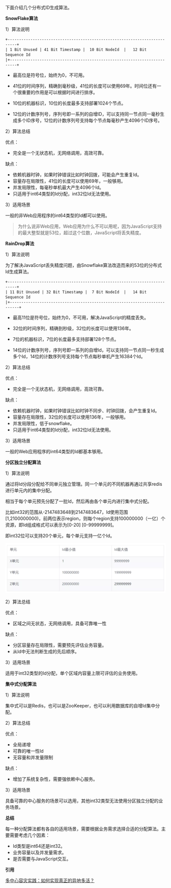 下面介绍几个分布式ID生成算法。



**SnowFlake算法**



1）算法说明

```
+--------------------------------------------------------------------------+
| 1 Bit Unused | 41 Bit Timestamp |  10 Bit NodeId  |   12 Bit Sequence Id 
|+-------------------------------------------------------------------------+
```

- 最高位是符号位，始终为0，不可用。

- 41位的时间序列，精确到毫秒级，41位的长度可以使用69年。时间位还有一个很重要的作用是可以根据时间进行排序。

- 10位的机器标识，10位的长度最多支持部署1024个节点。

- 12位的计数序列号，序列号即一系列的自增ID，可以支持同一节点同一毫秒生成多个ID序号，12位的计数序列号支持每个节点每毫秒产生4096个ID序号。



2）算法总结

优点：

- 完全是一个无状态机，无网络调用，高效可靠。

缺点：

- 依赖机器时钟，如果时钟错误比如时钟回拨，可能会产生重复Id。
- 容量存在局限性，41位的长度可以使用69年，一般够用。
- 并发局限性，每毫秒单机最大产生4096个Id。
- 只适用于int64类型的Id分配，int32位Id无法使用。



3）适用场景

一般的非Web应用程序的int64类型的Id都可以使用。

> 为什么说非Web应用，Web应用为什么不可以用呢，因为JavaScript支持的最大整型就是53位，超过这个位数，JavaScript将丢失精度。



**RainDrop算法**



1）算法说明

为了解决JavaScript丢失精度问题，由Snowflake算法改造而来的53位的分布式Id生成算法。

```
+--------------------------------------------------------------------------+
| 11 Bit Unused | 32 Bit Timestamp |  7 Bit NodeId  |   14 Bit Sequence Id 
|+--------------------------------------------------------------------------+
```



- 最高11位是符号位，始终为0，不可用，解决JavaScript的精度丢失。

- 32位的时间序列，精确到秒级，32位的长度可以使用136年。

- 7位的机器标识，7位的长度最多支持部署128个节点。

- 14位的计数序列号，序列号即一系列的自增Id，可以支持同一节点同一秒生成多个Id，14位的计数序列号支持每个节点每秒单机产生16384个Id。



2）算法总结

优点：

- 完全是一个无状态机，无网络调用，高效可靠。

缺点：

- 依赖机器时钟，如果时钟错误比如时钟不同步、时钟回拨，会产生重复Id。
- 容量存在局限性，32位的长度可以使用136年，一般够用。
- 并发局限性，低于snowflake。
- 只适用于int64类型的Id分配，int32位Id无法使用。



3）适用场景

一般的Web应用程序的int64类型的Id都基本够用。



**分区独立分配算法**



1）算法说明

通过将Id分段分配给不同单元独立管理。同一个单元的不同机器再通过共享redis进行单元内的集中分配。

相当于每个单元预先分配了一批Id，然后再由各个单元内进行集中式分配。

比如int32的范围从-2147483648到2147483647，Id使用范围[1,2100000000)，前两位表示region，则每个region支持100000000（一亿）个资源，即Id组成格式可以表示为[0-20] [0-99999999]。



即int32位可以支持20个单元，每个单元支持一亿个Id。



![图片](..\images\fen_qu_du_li_fen_pei_suan_fa.jpg)







2）算法总结

优点：

- 区域之间无状态，无网络调用，具备可靠唯一性

缺点：

- 分区容量存在局限性，需要预先评估业务容量。
- 从Id中无法判断生成的先后顺序。



3）适用场景

适用于int32类型的Id分配，单个区域内容量上限可评估的业务使用。



**集中式分配算法**



1）算法说明

集中式可以是Redis，也可以是ZooKeeper，也可以利用数据库的自增Id集中分配。

2）算法总结

优点：

- 全局递增
- 可靠的唯一性Id
- 无容量和并发量限制

缺点：

- 增加了系统复杂性，需要强依赖中心服务。



3）适用场景

具备可靠的中心服务的场景可以选用，其他int32类型无法使用分区独立分配的业务场景。



**总结**



每一种分配算法都有各自的适用场景，需要根据业务需求选择合适的分配算法。主要需要考虑几个因素：

- Id类型是int64还是int32。
- 业务容量以及并发量需求。
- 是否需要与JavaScript交互。



**引用**

[多中心容灾实践：如何实现真正的异地多活？](https://mp.weixin.qq.com/s/ty5GltO9M648OXSWgLe_Sg)